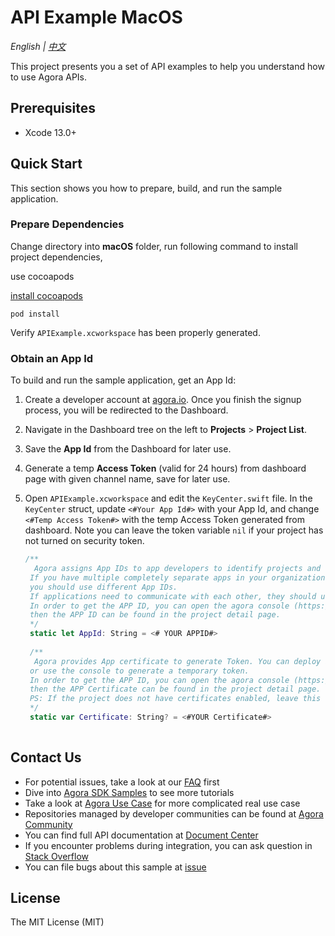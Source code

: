 # API Example MacOS

*English | [中文](README.zh.md)*

This project presents you a set of API examples to help you understand how to use Agora APIs.


## Prerequisites

- Xcode 13.0+

## Quick Start

This section shows you how to prepare, build, and run the sample application.

### Prepare Dependencies

Change directory into **macOS** folder, run following command to install project dependencies,

use cocoapods

[install cocoapods](http://t.zoukankan.com/lijiejoy-p-9680485.html)


```
pod install
```

Verify `APIExample.xcworkspace` has been properly generated.

### Obtain an App Id

To build and run the sample application, get an App Id:

1. Create a developer account at [agora.io](https://dashboard.agora.io/signin/). Once you finish the signup process, you will be redirected to the Dashboard.
2. Navigate in the Dashboard tree on the left to **Projects** > **Project List**.
3. Save the **App Id** from the Dashboard for later use.
4. Generate a temp **Access Token** (valid for 24 hours) from dashboard page with given channel name, save for later use.

5. Open `APIExample.xcworkspace` and edit the `KeyCenter.swift` file. In the `KeyCenter` struct, update `<#Your App Id#>` with your App Id, and change `<#Temp Access Token#>` with the temp Access Token generated from dashboard. Note you can leave the token variable `nil` if your project has not turned on security token.

    ``` Swift
    /**
      Agora assigns App IDs to app developers to identify projects and organizations.
     If you have multiple completely separate apps in your organization, for example built by different teams,
     you should use different App IDs.
     If applications need to communicate with each other, they should use the same App ID.
     In order to get the APP ID, you can open the agora console (https://console.agora.io/) to create a project,
     then the APP ID can be found in the project detail page.
     */
     static let AppId: String = <# YOUR APPID#>
     
     /**
      Agora provides App certificate to generate Token. You can deploy and generate a token on your server,
     or use the console to generate a temporary token.
     In order to get the APP ID, you can open the agora console (https://console.agora.io/) to create a project with the App Certificate enabled,
     then the APP Certificate can be found in the project detail page.
     PS: If the project does not have certificates enabled, leave this field blank.
     */
     static var Certificate: String? = <#YOUR Certificate#>
        
    ```

## Contact Us

- For potential issues, take a look at our [FAQ](https://docs.agora.io/en/faq) first
- Dive into [Agora SDK Samples](https://github.com/AgoraIO) to see more tutorials
- Take a look at [Agora Use Case](https://github.com/AgoraIO-usecase) for more complicated real use case
- Repositories managed by developer communities can be found at [Agora Community](https://github.com/AgoraIO-Community)
- You can find full API documentation at [Document Center](https://docs.agora.io/en/)
- If you encounter problems during integration, you can ask question in [Stack Overflow](https://stackoverflow.com/questions/tagged/agora.io)
- You can file bugs about this sample at [issue](https://github.com/AgoraIO/Basic-Video-Call/issues)

## License

The MIT License (MIT)
